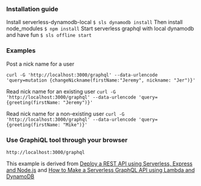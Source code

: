 ### Installation guide
Install serverless-dynamodb-local
`$ sls dynamodb install`
Then install node_modules
`$ npm install`
Start serverless graphql with local dynamodb and have fun
`$ sls offline start`

### Examples
Post a nick name for a user

`curl -G 'http://localhost:3000/graphql' --data-urlencode 'query=mutation {changeNickname(firstName:"Jeremy", nickname: "Jer")}'`

Read nick name for an existing user 
`curl -G 'http://localhost:3000/graphql' --data-urlencode 'query={greeting(firstName: "Jeremy")}'`

Read nick name for a non-existing user 
`curl -G 'http://localhost:3000/graphql' --data-urlencode 'query={greeting(firstName: "Mike")}'`

### Use GraphiQL tool through your browser

`http://localhost:3000/graphql` 

This example is derived from 
[Deploy a REST API using Serverless, Express and Node.js](https://serverless.com/blog/serverless-express-rest-api/ "Deploy a REST API using Serverless, Express and Node.js") 
and 
[How to Make a Serverless GraphQL API using Lambda and DynamoDB](https://serverless.com/blog/make-serverless-graphql-api-using-lambda-dynamodb/ "How to Make a Serverless GraphQL API using Lambda and DynamoDB")